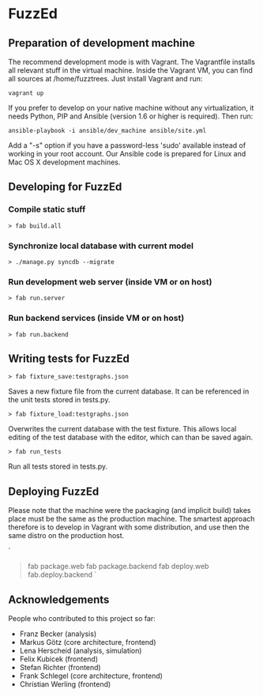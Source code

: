 # FuzzEd

## Preparation of development machine

The recommend development mode is with Vagrant. The Vagrantfile installs all relevant stuff in the virtual machine. Inside the Vagrant VM, you can find all sources at /home/fuzztrees. Just install Vagrant and run:

`vagrant up`

If you prefer to develop on your native machine without any virtualization, it needs Python, PIP and Ansible  (version 1.6 or higher is required). Then run:

`ansible-playbook -i ansible/dev_machine ansible/site.yml`

Add a "-s" option if you have a password-less 'sudo' available instead of working in your root account. Our Ansible code is prepared for Linux and Mac OS X development machines.

## Developing for FuzzEd

### Compile static stuff                              

`> fab build.all`

### Synchronize local database with current model

`> ./manage.py syncdb --migrate`

### Run development web server (inside VM or on host)

`> fab run.server`

### Run backend services (inside VM or on host)

`> fab run.backend`

## Writing tests for FuzzEd

`> fab fixture_save:testgraphs.json`

Saves a new fixture file from the current database. It can be referenced
in the unit tests stored in tests.py.

`> fab fixture_load:testgraphs.json`

Overwrites the current database with the test fixture. This allows local
editing of the test database with the editor, which can than be saved again.

`> fab run_tests`

Run all tests stored in tests.py.

## Deploying FuzzEd

Please note that the machine were the packaging (and implicit build) takes place must be the same as the production machine. The smartest approach therefore is to develop in Vagrant with some distribution, and use then the same distro on the production host.

`
> fab package.web
> fab package.backend
> fab deploy.web
> fab.deploy.backend
`

## Acknowledgements

People who contributed to this project so far:

* Franz Becker      (analysis)
* Markus Götz       (core architecture, frontend)
* Lena Herscheid    (analysis, simulation)
* Felix Kubicek     (frontend)
* Stefan Richter    (frontend)
* Frank Schlegel    (core architecture, frontend)
* Christian Werling (frontend)

